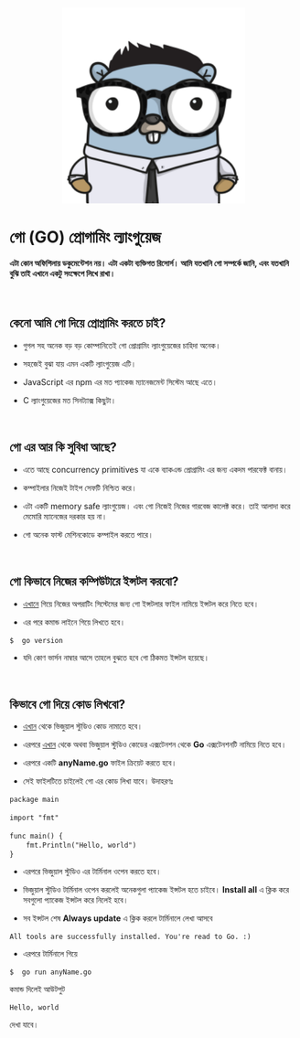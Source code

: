 <p align="center">
 <img src="golang.png" width="320" alt="Go Lang Logo" />
</p>

# গো (GO) প্রোগামিং ল্যাংগুয়েজ

#### এটা কোন অফিশিলায় ডকুমেন্টেশন নয়। এটা একটা ব্যক্তিগত রিসোর্স। আমি যতখানি গো সম্পর্কে জানি, এবং যতখানি বুঝি তাই এখানে একটু সংক্ষেপে লিখে রাখা।

<br/>

## কেনো আমি গো দিয়ে প্রোগ্রামিং করতে চাই?

- গুগল সহ অনেক বড় বড় কোম্পানিতেই গো প্রোগ্রামিং ল্যাংগুয়েজের চাহিদা অনেক।

- সহজেই বুঝা যায় এমন একটি ল্যাংগুয়েজ এটি।

- JavaScript এর npm এর মত প্যাকেজ ম্যানেজমেন্ট সিস্টেম আছে এতে।

- C ল্যাংগুয়েজের মত সিনট্যাক্স কিছুটা।

<br/>

## গো এর আর কি সুবিধা আছে?

- এতে আছে concurrency primitives যা একে ব্যাকএন্ড প্রোগ্রামিং এর জন্য একদম পারফেক্ট বানায়।

- কম্পাইলার নিজেই টাইপ সেফটি নিশ্চিত করে।

- এটা একটি memory safe ল্যাংগুয়েজ। এবং গো নিজেই নিজের গারবেজ কালেক্ট করে। তাই আলাদা করে মেমোরি ম্যানেজের দরকার হয় না।

- গো অনেক ফাস্ট মেশিনকোডে কম্পাইল করতে পারে।

<br/>

## গো কিভাবে নিজের কম্পিউটারে ইন্সটল করবো?

- [এখানে](https://go.dev/dl/) গিয়ে নিজের অপরাটিং সিস্টেমের জন্য গো ইন্সটলার ফাইল নামিয়ে ইন্সটল করে নিতে হবে।

- এর পরে কমান্ড লাইনে গিয়ে লিখতে হবে।

```
$  go version
```

- যদি কোণ ভার্সন নাম্বার আসে তাহলে বুঝতে হবে গো ঠিকমত ইন্সটল হয়েছে।

<br/>

## কিভাবে গো দিয়ে কোড লিখবো?

- [এখান](https://code.visualstudio.com/) থেকে ভিজুয়াল স্টুডিও কোড নামাতে হবে।

- এরপরে [এখান](https://marketplace.visualstudio.com/items?itemName=golang.Go) থেকে অথবা ভিজুয়াল স্টুডিও কোডের এক্সটেনশন থেকে **Go** এক্সটেনশনটি নামিয়ে নিতে হবে।

- এরপরে একটি **anyName.go** ফাইল ক্রিয়েট করতে হবে।

- সেই ফাইলটিতে চাইলেই গো এর কোড লিখা যাবে। উদাহরণঃ

```
package main

import "fmt"

func main() {
	fmt.Println("Hello, world")
}
```

- এরপরে ভিজুয়াল স্টুডিও এর টার্মিনাল ওপেন করতে হবে।

- ভিজুয়াল স্টুডিও টার্মিনাল ওপেন করলেই অনেকগুলা প্যাকেজ ইন্সটল হতে চাইবে। **Install all** এ ক্লিক করে সবগুলো প্যাকেজ ইন্সটল করে নিলেই হবে।

- সব ইন্সটল শেষ **Always update** এ ক্লিক করলে টার্মিনালে লেখা আসবে

```
All tools are successfully installed. You're read to Go. :)
```

- এরপরে টার্মিনালে গিয়ে

```
$  go run anyName.go
```

কমান্ড দিলেই আউটপুট

```
Hello, world
```

দেখা যাবে।

<br/>

##

<br/>
